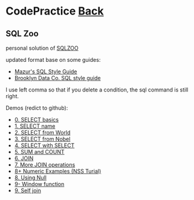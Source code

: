 # CodePractice [Back](https://blog.fish-404.icu/CodePractice/)

## SQL Zoo

personal solution of [SQLZOO](https://sqlzoo.net/wiki/SQL_Tutorial)

updated format base on some guides:
* [Mazur's SQL Style Guide](https://github.com/mattm/sql-style-guide)
* [Brooklyn Data Co. SQL style guide](https://github.com/brooklyn-data/co/blob/master/sql_style_guide.md)

I use left comma so that if you delete a condition, the sql command is still right.

Demos (redict to github):
* [0. SELECT basics](https://github.com/fish-404/CodePractice/blob/main/SQL%20Zoo/0.%20SELECT%20basics.sql)
* [1. SELECT name](https://github.com/fish-404/CodePractice/blob/main/SQL%20Zoo/1.%20SELECT%20name.sql)
* [2. SELECT from World](https://github.com/fish-404/CodePractice/blob/main/SQL%20Zoo/2.%20SELECT%20from%20World.sql)
* [3. SELECT from Nobel](https://github.com/fish-404/CodePractice/blob/main/SQL%20Zoo/3.%20SELECT%20from%20Nobel.sql)
* [4. SELECT with SELECT](https://github.com/fish-404/CodePractice/blob/main/SQL%20Zoo/4.%20SELECT%20with%20SELECT.sql)
* [5. SUM and COUNT](https://github.com/fish-404/CodePractice/blob/main/SQL%20Zoo/5.%20SUM%20and%20COUNT.sql)
* [6. JOIN](https://github.com/fish-404/CodePractice/blob/main/SQL%20Zoo/6.%20JOIN.sql)
* [7. More JOIN operations](https://github.com/fish-404/CodePractice/blob/main/SQL%20Zoo/7.%20More%20JOIN%20operations.sql)
* [8+ Numeric Examples (NSS Turial)](https://github.com/fish-404/CodePractice/blob/main/SQL%20Zoo/8%2B%20Numeric%20Examples(NSS%20Tutorial).sql)
* [8. Using Null](https://github.com/fish-404/CodePractice/blob/main/SQL%20Zoo/8.%20Using%20Null.sql)
* [9- Window function](https://github.com/fish-404/CodePractice/blob/main/SQL%20Zoo/9%20-%20Window%20function.sql)
* [9. Self join](https://github.com/fish-404/CodePractice/blob/main/SQL%20Zoo/9.%20Self%20join.sql)
